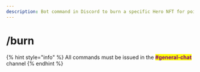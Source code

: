 ```yaml
---
description: Bot command in Discord to burn a specific Hero NFT for points
---
```


# /burn

{% hint style="info" %}
All commands must be issued in the <mark style="color:purple;">**#general-chat**</mark> channel
{% endhint %}
